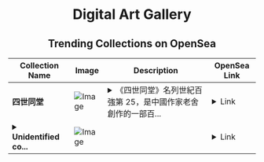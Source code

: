 <div align="center">

# Digital Art Gallery

## Trending Collections on OpenSea

| Collection Name                       | Image                                                                                     | Description                       | OpenSea Link                                                                                          |
|---------------------------------------|-------------------------------------------------------------------------------------------|-----------------------------------|--------------------------------------------------------------------------------------------------------|
| **四世同堂** | ![Image](https://i.seadn.io/s/raw/files/1b58a739f37fbdfb6e1d618fd82a71da.png?w=500&auto=format?w=200&auto=format) | <details><summary>《四世同堂》名列世紀百強第 25，是中國作家老舍創作的一部百...</summary>《四世同堂》名列世紀百強第 25，是中國作家老舍創作的一部百萬字的小説。這是一部表現抗戰北平淪陷區普通民眾生活與抗戰的長篇小説，全書共三部。該書以北平小羊圈衚衕為背景，通過複雜的矛盾糾葛，以衚衕內的祁家為主，錢家、冠家以及其他居民為輔，刻畫了當時社會各階層眾多普通人的形象；反抗與順從的選擇，國家與個人的選擇種種艱難的選擇紛繁地交織在一起，深刻地展示了普通人在大時代歷史進程中所走過的艱難曲折的道路。</details> | <details><summary>Link</summary>[四世同堂](https://opensea.io/collection/si-shi-tong-tang)</details> |
| **<details><summary>Unidentified co...</summary>Unidentified contract a7936b8b-4a69-4405-9c8b-2ea20828f826</details>** | ![Image](https://i.seadn.io/s/raw/files/4e104055d0efa6a7476555699f52a8b9.gif?w=500&auto=format?w=200&auto=format) |  | <details><summary>Link</summary>[Unidentified contract a7936b8b-4a69-4405-9c8b-2ea20828f826](https://opensea.io/collection/unidentified-contract-a7936b8b-4a69-4405-9c8b-2ea2)</details> |

</div>